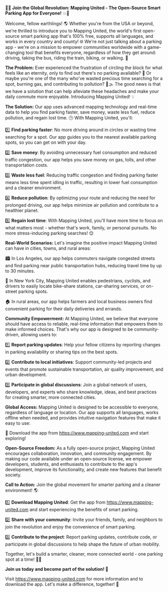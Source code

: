 🚗💥 **Join the Global Revolution: Mapping United - The Open-Source Smart Parking App for Everyone!** 💥🚗

Welcome, fellow earthlings! 🌎 Whether you're from the USA or beyond, we're thrilled to introduce you to Mapping United, the world's first open-source smart parking app that's 100% free, supports all languages, and works in every country and county! 🌐 We're not just talking about a parking app - we're on a mission to empower communities worldwide with a game-changing tool that benefits everyone, regardless of how they get around: driving, taking the bus, riding the train, biking, or walking. 👣

**The Problem:** Ever experienced the frustration of circling the block for what feels like an eternity, only to find out there's no parking available? 🤯 Or maybe you're one of the many who've wasted precious time searching for a spot, burning gas, and contributing to pollution? 🚗🌫️ The good news is that we have a solution that can help alleviate these headaches and make your daily commute more enjoyable. Introducing Mapping United! 💡

**The Solution:** Our app uses advanced mapping technology and real-time data to help you find parking faster, save money, waste less fuel, reduce pollution, and regain lost time. 🕒 With Mapping United, you'll:

1️⃣ **Find parking faster**: No more driving around in circles or wasting time searching for a spot. Our app guides you to the nearest available parking spots, so you can get on with your day.

2️⃣ **Save money**: By avoiding unnecessary fuel consumption and reduced traffic congestion, our app helps you save money on gas, tolls, and other transportation costs.

3️⃣ **Waste less fuel**: Reducing traffic congestion and finding parking faster means less time spent idling in traffic, resulting in lower fuel consumption and a cleaner environment.

4️⃣ **Reduce pollution**: By optimizing your route and reducing the need for prolonged driving, our app helps minimize air pollution and contribute to a healthier planet.

5️⃣ **Regain lost time**: With Mapping United, you'll have more time to focus on what matters most - whether that's work, family, or personal pursuits. No more stress-inducing parking searches! 😌

**Real-World Scenarios:** Let's imagine the positive impact Mapping United can have in cities, towns, and rural areas:

🏙️ In Los Angeles, our app helps commuters navigate congested streets and find parking near public transportation hubs, reducing travel time by up to 30 minutes.

🚂 In New York City, Mapping United enables pedestrians, cyclists, and drivers to easily locate bike-share stations, car-sharing services, or on-street parking spots.

🏠 In rural areas, our app helps farmers and local business owners find convenient parking for their daily deliveries and errands.

**Community Empowerment:** At Mapping United, we believe that everyone should have access to reliable, real-time information that empowers them to make informed choices. That's why our app is designed to be community-driven, allowing users to:

1️⃣ **Report parking updates**: Help your fellow citizens by reporting changes in parking availability or sharing tips on the best spots.

2️⃣ **Contribute to local initiatives**: Support community-led projects and events that promote sustainable transportation, air quality improvement, and urban development.

3️⃣ **Participate in global discussions**: Join a global network of users, developers, and experts who share knowledge, ideas, and best practices for creating smarter, more connected cities.

**Global Access:** Mapping United is designed to be accessible to everyone, regardless of language or location. Our app supports all languages, works offline when needed, and provides intuitive navigation features that make it easy to use:

📱 Download the app from https://www.mapping-united.com and start exploring!

**Open-Source Freedom:** As a fully open-source project, Mapping United encourages collaboration, innovation, and community engagement. By making our code available under an open-source license, we empower developers, students, and enthusiasts to contribute to the app's development, improve its functionality, and create new features that benefit society.

**Call to Action:** Join the global movement for smarter parking and a cleaner environment! 🌎

1️⃣ **Download Mapping United**: Get the app from https://www.mapping-united.com and start experiencing the benefits of smart parking.

2️⃣ **Share with your community**: Invite your friends, family, and neighbors to join the revolution and enjoy the convenience of smart parking.

3️⃣ **Contribute to the project**: Report parking updates, contribute code, or participate in global discussions to help shape the future of urban mobility.

Together, let's build a smarter, cleaner, more connected world - one parking spot at a time! 💪🌟

**Join us today and become part of the solution! 🎉**

Visit https://www.mapping-united.com for more information and to download the app. Let's make a difference, together! 🌈